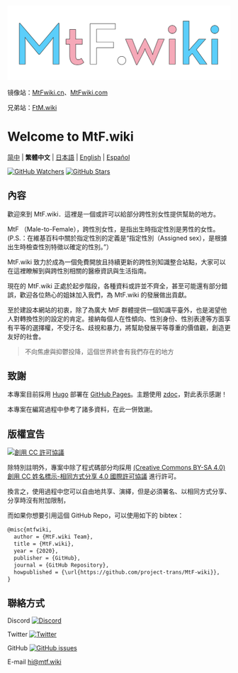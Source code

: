 <!-- markdownlint-disable-next-line -->

[![MtF-wiki][logo-long]][wiki-url]

镜像站：[MtFwiki.cn](https://mtfwiki.cn)、[MtFwiki.com](https://mtfwiki.com)

兄弟站：[FtM.wiki](https://ftm.wiki)

# Welcome to **MtF.wiki**

[简中](README.md) | **繁體中文** | [日本語](README-JA.md) | [English](README-EN.md) | [Español](README-ES.md)

[![GitHub Watchers][badge-gh-watch]][repo]
[![GitHub Stars][badge-gh-stars]][repo]

## 內容

歡迎來到 MtF.wiki．這裡是一個或許可以給部分跨性別女性提供幫助的地方。

MtF （Male-to-Female），跨性別女性，是指出生時指定性別是男性的女性。
(P.S.：在維基百科中關於指定性別的定義是“指定性別（Assigned sex），是根據出生時檢查性別特徵以確定的性別。”）

MtF.wiki 致力於成為一個免費開放且持續更新的跨性別知識整合站點，大家可以在這裡瞭解到與跨性別相關的醫療資訊與生活指南。

現在的 MtF.wiki 正處於起步階段，各種資料或許並不齊全，甚至可能還有部分錯誤，歡迎各位熱心的姐妹加入我們，為 MtF.wiki 的發展做出貢獻。

至於建設本網站的初衷，除了為廣大 MtF 群體提供一個知識平臺外，也是渴望他人對轉換性別的設定的肯定。接納每個人在性傾向、性別身份、性別表達等方面享有平等的選擇權，不受汙名、歧視和暴力，將幫助發展平等尊重的價值觀，創造更友好的社會。

> 不向焦慮與抑鬱投降，這個世界終會有我們存在的地方

## 致謝

本專案目前採用 [Hugo][hugo-url] 部署在 [GitHub Pages][wiki-url]。主題使用 [zdoc][zdoc-url]，對此表示感謝！

本專案在編寫過程中參考了諸多資料，在此一併致謝。

## 版權宣告

[![創用 CC 許可協議][cc-img]][cc-url]

除特別註明外，專案中除了程式碼部分均採用 [(Creative Commons BY-SA 4.0) 創用 CC 姓名標示-相同方式分享 4.0 國際許可協議][cc-url] 進行許可。

換言之，使用過程中您可以自由地共享、演繹，但是必須署名、以相同方式分享、分享時沒有附加限制，

而如果你想要引用這個 GitHub Repo，可以使用如下的 bibtex：

```plain
@misc{mtfwiki,
  author = {MtF.wiki Team},
  title = {MtF.wiki},
  year = {2020},
  publisher = {GitHub},
  journal = {GitHub Repository},
  howpublished = {\url{https://github.com/project-trans/MtF-wiki}},
}
```

## 聯絡方式

Discord [![Discord][badge-discord]](https://link.mtf.wiki/discord)

Twitter [![Twitter][badge-twitter]](https://twitter.com/MtFwiki)

GitHub [![GitHub issues][badge-gh-issues]](https://github.com/project-trans/MtF-wiki/issues/new/choose)

E-mail <hi@mtf.wiki>

[badge-discord]: https://img.shields.io/discord/883004164760801320?style=flat-square
[badge-gh-issues]: https://img.shields.io/github/issues/mtf-wiki/MtF-wiki?style=flat-square
[badge-gh-stars]: https://img.shields.io/github/stars/mtf-wiki/MtF-wiki.svg?style=flat-square&label=Stars
[badge-gh-watch]: https://img.shields.io/github/watchers/mtf-wiki/MtF-wiki.svg?style=flat-square&label=Watch
[badge-twitter]: https://img.shields.io/twitter/follow/MtFwiki?style=flat-square
[cc-img]: https://i.creativecommons.org/l/by-sa/4.0/88x31.png
[cc-url]: https://creativecommons.org/licenses/by-sa/4.0
[hugo-url]: https://github.com/gohugoio/hugo
[logo-long]: ./static/new/mtf-wiki-long.svg
[repo]: https://github.com/project-trans/MtF-wiki
[wiki-url]: https://mtf.wiki
[zdoc-url]: https://github.com/zzossig/hugo-theme-zdoc
